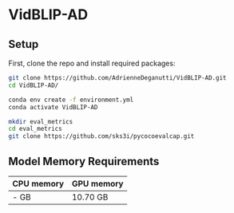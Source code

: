 # VidBLIP-AD

<div>

## Setup

First, clone the repo and install required packages:
```bash
git clone https://github.com/AdrienneDeganutti/VidBLIP-AD.git
cd VidBLIP-AD/

conda env create -f environment.yml
conda activate VidBLIP-AD

mkdir eval_metrics
cd eval_metrics
git clone https://github.com/sks3i/pycocoevalcap.git

```

</div>

## Model Memory Requirements
| CPU memory | GPU memory |
|:-----|:-----|
| - GB | 10.70 GB |

</div>